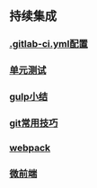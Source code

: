 <!-- --- -->
<!-- sidebar: false -->
<!-- --- -->
## 持续集成
### [.gitlab-ci.yml配置](./gitlab)
### [单元测试](./test)
### [gulp小结](./gulp)
### [git常用技巧](./git)
### [webpack](./webpack)
### [微前端](./microFront)
